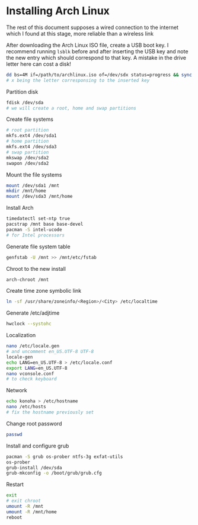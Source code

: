 # Installing Arch Linux

The rest of this document supposes a wired connection to the internet which I found at this stage, more reliable than a wireless link 

After downloading the Arch Linux ISO file, create a USB boot key. I recommend running ``lsblk`` before and after inserting the USB key and note the new entry which should correspond to that key. A mistake in the drive letter here can cost a disk!
```bash
dd bs=4M if=/path/to/archlinux.iso of=/dev/sdx status=progress && sync
# x being the letter corresponsing to the inserted key
```
Partition disk
```bash
fdisk /dev/sda
# we will create a root, home and swap partitions
```
Create file systems
```bash
# root partition
mkfs.ext4 /dev/sda1
# home partition
mkfs.ext4 /dev/sda3
# swap partition
mkswap /dev/sda2
swapon /dev/sda2
```
Mount the file systems
```bash
mount /dev/sda1 /mnt
mkdir /mnt/home
mount /dev/sda3 /mnt/home
```
Install Arch
```bash
timedatectl set-ntp true
pacstrap /mnt base base-devel
pacman -S intel-ucode
# for Intel processors
```
Generate file system table
```bash
genfstab -U /mnt >> /mnt/etc/fstab
```
Chroot to the new install
```bash
arch-chroot /mnt
```
Create time zone symbolic link
```bash
ln -sf /usr/share/zoneinfo/<Region>/<City> /etc/localtime
```
Generate /etc/adjtime
```bash
hwclock --systohc
```
Localization
```bash
nano /etc/locale.gen
# and uncomment en_US.UTF-8 UTF-8
locale-gen
echo LANG=en_US.UTF-8 > /etc/locale.conf
export LANG=en_US.UTF-8
nano vconsole.conf
# to check keyboard
```
Network
```bash
echo konoha > /etc/hostname
nano /etc/hosts
# fix the hostname previously set
```
Change root password
```bash
passwd
```
Install and configure grub
```bash
pacman -S grub os-prober ntfs-3g exfat-utils
os-prober
grub-install /dev/sda
grub-mkconfig -o /boot/grub/grub.cfg
```
Restart
```bash
exit
# exit chroot
umount -R /mnt
umount -R /mnt/home
reboot
```
